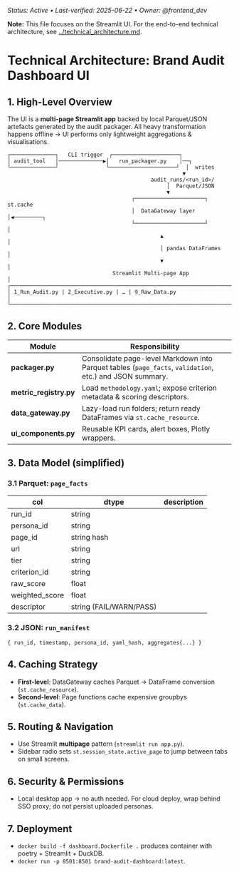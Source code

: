 _Status: Active • Last-verified: 2025-06-22 • Owner: @frontend_dev_

**Note:** This file focuses on the Streamlit UI. For the end-to-end technical architecture, see [../technical_architecture.md](../technical_architecture.md).

# Technical Architecture: Brand Audit Dashboard UI

## 1. High-Level Overview

The UI is a **multi-page Streamlit app** backed by local Parquet/JSON artefacts generated by the audit packager. All heavy transformation happens offline → UI performs only lightweight aggregations & visualisations.

```
┌──────────────┐   CLI trigger  ┌─────────────────────┐
│ audit_tool   │──────────────▶│   run_packager.py    │──┐
└──────────────┘               └─────────────────────┘  │  writes
                                                       ▼
                                             audit_runs/<run_id>/
                                                  │  Parquet/JSON
                                                  ▼
                                       ┌──────────────────────┐   st.cache
                                       │  DataGateway layer   │◀─────────┐
                                       └──────────────────────┘          │
                                                ▲                       │
                                                │ pandas DataFrames     │
                                                ▼                       │
                                 Streamlit Multi-page App               │
┌───────────────────────────────────────────────────────────────────────┴──────┐
│ 1_Run_Audit.py | 2_Executive.py | … | 9_Raw_Data.py                          │
└──────────────────────────────────────────────────────────────────────────────┘
```

## 2. Core Modules

| Module                 | Responsibility                                                                                           |
| ---------------------- | -------------------------------------------------------------------------------------------------------- |
| **packager.py**        | Consolidate page-level Markdown into Parquet tables (`page_facts`, `validation`, etc.) and JSON summary. |
| **metric_registry.py** | Load `methodology.yaml`; expose criterion metadata & scoring descriptors.                                |
| **data_gateway.py**    | Lazy-load run folders; return ready DataFrames via `st.cache_resource`.                                  |
| **ui_components.py**   | Reusable KPI cards, alert boxes, Plotly wrappers.                                                        |

## 3. Data Model (simplified)

### 3.1 Parquet: `page_facts`

| col            | dtype                   | description |
| -------------- | ----------------------- | ----------- |
| run_id         | string                  |
| persona_id     | string                  |
| page_id        | string hash             |
| url            | string                  |
| tier           | string                  |
| criterion_id   | string                  |
| raw_score      | float                   |
| weighted_score | float                   |
| descriptor     | string (FAIL/WARN/PASS) |

### 3.2 JSON: `run_manifest`

`{ run_id, timestamp, persona_id, yaml_hash, aggregates{...} }`

## 4. Caching Strategy

- **First-level**: DataGateway caches Parquet → DataFrame conversion (`st.cache_resource`).
- **Second-level**: Page functions cache expensive groupbys (`st.cache_data`).

## 5. Routing & Navigation

- Use Streamlit **multipage** pattern (`streamlit run app.py`).
- Sidebar radio sets `st.session_state.active_page` to jump between tabs on small screens.

## 6. Security & Permissions

- Local desktop app → no auth needed. For cloud deploy, wrap behind SSO proxy; do not persist uploaded personas.

## 7. Deployment

- `docker build -f dashboard.Dockerfile .` produces container with poetry + Streamlit + DuckDB.
- `docker run -p 8501:8501 brand-audit-dashboard:latest`.
